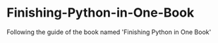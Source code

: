 # Finishing-Python-in-One-Book
Following the guide of the book named 'Finishing Python in One Book'
